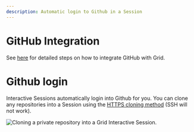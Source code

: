```yaml
---
description: Automatic login to Github in a Session
---
```


# GitHub Integration
See [here](https://docs.grid.ai/platformgithub-integration) for detailed steps on how to integrate GitHub with Grid.

# Github login

Interactive Sessions automatically login into Github for you. You can clone any repositories into a Session using the [HTTPS cloning method](https://docs.github.com/en/github/creating-cloning-and-archiving-repositories/cloning-a-repository#cloning-a-repository-using-the-command-line) (SSH will not work).

![Cloning a private repository into a Grid Interactive Session.](/images/sessions/git_clone_private_repo.gif)
